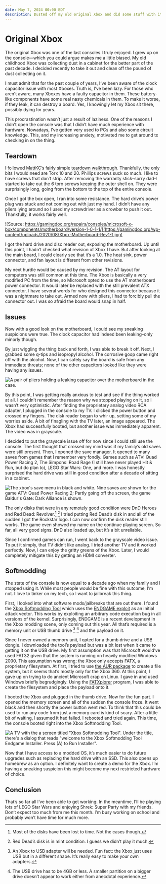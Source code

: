 ```yaml
---
date: May 7, 2024 00:00 EDT
description: Dusted off my old original Xbox and did some stuff with it.
---
```


# Original Xbox

The original Xbox was one of the last consoles I truly enjoyed. I grew up on the console&mdash;which you could argue makes me a little biased. My old childhood Xbox was collecting dust in a cabinet for the better part of the past decade. I decided recently to take it out and clean off the pound of dust collecting on it.

I must admit that for the past couple of years, I’ve been aware of the clock capacitor issue with most Xboxes. Truth is, I’ve been lazy. For those who aren’t aware, many Xboxes have a faulty capacitor in them. These battery-like components have some real nasty chemicals in them. To make it worse, if they leak, it can destroy a board. Yes, I knowingly let my Xbox sit there, possibly dying for years.

This procrastination wasn’t just a result of laziness. One of the reasons I didn’t open the console was that I didn’t have much experience with hardware. Nowadays, I’ve gotten very used to PCs and also some circuit knowledge. This, and my increasing anxiety, motivated me to get around to checking in on the thing.

## Teardown

I followed [MattKC](www.youtube.com/@MattKC)’s fairly simple [teardown walkthrough](https://youtu.be/uy-btflp0-U?si=ycS847xTFRVlvpcD). Thankfully, the only bits I would need are Torx 10 and 20. Phillips screws suck so much. I like to have screws that don’t strip. After removing the warranty stick–sorry dad–I started to take out the 6 torx screws keeping the outer shell on. They were surprisingly long, going from the bottom to the top of the entire console.

Once I got the box open, I ran into some resistance. The hard drive’s power plug was stuck and not coming out with just my hand. I didn’t have any pliers lying around so I used my screwdriver as a crowbar to push it out. Thankfully, it works fairly well.

![Source: https://gamingdoc.org/repairs/consoles/microsoft-x-box/components/motherboard/version-1-0-1-1/](https://gamingdoc.org/wp-content/uploads/2020/08/Xbox-Motherboard-Rev1-1.jpg)

I got the hard drive and disc reader out, exposing the motherboard. Up until this point, I hadn’t checked what revision of Xbox I have. But after looking at the main board, I could clearly see that it’s a 1.0. The heat sink, power connector, and fan layout is different from other revisions.

My next hurdle would be caused by my revision. The AT layout for computers was still common at this time. The Xbox is basically a very modified PC from the time, so Microsoft opted to use the AT motherboard power connector. It would later be replaced with the still prevalent ATX connector. I have several words for who designed this connector because it was a nightmare to take out. Armed now with pliers, I had to forcibly pull the connector out. I was so afraid the board would snap in half.

## Issues

Now with a good look on the motherboard, I could see my sneaking suspicions were true. The clock capacitor had indeed been leaking–only minorly though.

By just wiggling the thing back and forth, I was able to break it off. Next, I grabbed some q-tips and isopropyl alcohol. The corrosive goop came right off with the alcohol. Now, I can safely say the board is safe from any immediate threats; none of the other capacitors looked like they were having any issues.

![A pair of pliers holding a leaking capacitor over the motherboard in the case.](https://cdn.social.linux.pizza/system/media_attachments/files/112/350/885/841/763/009/original/780b50d3bc91467c.jpg)

By this point, I was getting really anxious to test and see if the thing worked at all. I couldn’t remember the reason why we stopped playing on it, so I wasn’t very optimistic. After finding the proprietary analog video RCA adapter, I plugged in the console to my TV. I clicked the power button and crossed my fingers. The disk reader began to whir up, setting some of my worries aside. A bit of finagling with the TV later, an image appeared. The Xbox had successfully booted, but another issue was immediately apparent. The video was in grayscale.

I decided to put the grayscale issue off for now since I could still use the console. The first thought that crossed my mind was if my family’s old saves were still present. Then, I opened the save manager. It opened to many saves from games that I remember very fondly. Games such as ATV: Quad Power Racing 2, The Simpons: Road Rage (I still have never played Hit & Run, but do plan to), LEGO Star Wars: One, and more. I was honestly surprised the hard drive was still in good condition after a decade of sitting in a cabinet.

![The xbox's save menu in black and white. Nine saves are shown for the game ATV: Quad Power Racing 2; Partly going off the screen, the game Baldur's Gate: Dark Alliance is shown.](https://cdn.social.linux.pizza/system/media_attachments/files/112/350/938/650/909/415/original/6abf4842c81e94e1.jpg)

The only disks that were in any remotely good condition were DnD Heroes and Red Dead: Revolver.[^1] [^2] I tried putting Red Dead’s disk in and all of the sudden I got the Rockstar logo. I can now confirm the disk reader still works. The game even showed my name on the continue playing screen. So far, all very good signs. DnD also loaded up, but it’s a bit unreliable.

Since I confirmed games can run, I went back to the grayscale video issue. To put it simply, that TV didn’t like analog. I tried another TV and it worked perfectly. Now, I can enjoy the gritty greens of the Xbox. Later, I would completely mitigate this by getting an HDMI converter.

## Softmodding

The state of the console is now equal to a decade ago when my family and I stopped using it. While most people would be fine with this outcome, I’m not. I love to tinker on my tech, so I want to jailbreak this thing.

First, I looked into what software mods/jailbreaks that are out there. I found the [Xbox Softmodding Tool](https://github.com/Rocky5/Xbox-Softmodding-Tool) which uses the [ENDGAME exploit](https://github.com/XboxDev/endgame-exploit) as an initial attack vector. This works by exploiting an arbitrary code execution bug in all versions of the kernel. Surprisingly, ENDGAME is a recent development in the Xbox modding scene, only coming out this year. All that’s required is a memory unit or USB thumb drive [^3] [^4] and the payload on it.

Since I never owned a memory unit, I opted for a thumb drive and a USB dongle. I downloaded the tool’s payload but was a bit lost when it came to getting it on the USB drive. My first assumption was that Microsoft would’ve used FAT32 given that the system is running on heavily modified Windows 2000. This assumption was wrong; the Xbox only accepts FATX, a proprietary filesystem. At first, I tried to use [the AUR package](https://aur.archlinux.org/packages/fatx) to create a file system, but it seems that’s mostly only for the Xbox 360. At this point, I gave up on trying to do ancient Microsoft crap on Linux. I gave in and used Windows briefly begrudgingly. Using the [FATXplorer](https://fatxplorer.eaton-works.com/) program, I was able to create the filesystem and place the payload onto it.

I booted the Xbox and plugged in the thumb drive. Now for the fun part. I opened the memory screen and all of the sudden the console froze. It went black and then shortly the power button went red. To think that this could be used to run any code from just a memory card is kind of scary. After a little bit of waiting, I assumed it had failed. I rebooted and tried again. This time, the console booted right into the Xbox Softmodding Tool.

![A TV with the a screen titled "Xbox Softmodding Tool". Under the title, there's a dialog that reads "welcome to the Xbox Softmodding Tool Endgame Installer. Press (A) to Run Installer".](https://cdn.social.linux.pizza/system/media_attachments/files/112/403/373/918/585/049/original/2f7bd5ffc4f82da5.jpg)

Now that I have access to a modded OS, it’s much easier to do future upgrades such as replacing the hard drive with an SSD. This also opens up homebrew as an option. I definitely want to create a demo for the Xbox. I’m having a sneaking suspicion this might become my next restricted hardware of choice.

## Conclusion

That’s so far all I’ve been able to get working. In the meantime, I’ll be playing lots of LEGO Star Wars and enjoying Shrek: Super Party with my friends. Don’t expect too much from me this month. I’m busy working on school and probably won’t have time for much more.

[^1]: Most of the disks have been lost to time. Not the cases though.

[^2]: Red Dead’s disk is in mint condition. I guess we didn’t play it much.

[^3]: An Xbox to USB adapter will be needed. Fun fact: the Xbox just uses USB but in a different shape. It’s really easy to make your own adapters.

[^4]: The USB drive has to be 4GB or less. A smaller partition on a bigger drive doesn’t appear to work either from anecdotal experience.
